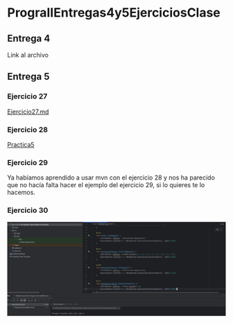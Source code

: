 # PrograIIEntregas4y5EjerciciosClase

## Entrega 4
Link al archivo

## Entrega 5
### Ejercicio 27
[Ejercicio27.md](Practica5%2FEjercicio27.md)

### Ejercicio 28
[Practica5](Practica5)

### Ejercicio 29
Ya habíamos aprendido a usar mvn con el ejercicio 28 y nos ha parecido
que no hacía falta hacer el ejemplo del ejercicio 29, si lo quieres te lo hacemos.

### Ejercicio 30

![captura test pasados](Practica5%2Fimage.png)